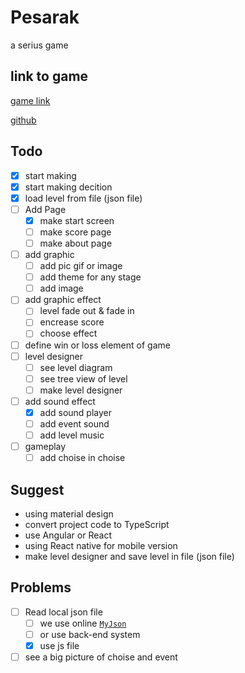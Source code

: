 # Pesarak

a serius game

## link to game

[game link](https://magic-light-team.github.io/Pesarak/)

[github](https://github.com/magic-light-team/Pesarak)

## Todo

- [x] start making
- [x] start making decition
- [x] load level from file (json file)
- [ ] Add Page
  - [x] make start screen
  - [ ] make score page
  - [ ] make about page
- [ ] add graphic
  - [ ] add pic gif or image
  - [ ] add theme for any stage
  - [ ] add image
- [ ] add graphic effect
  - [ ] level fade out & fade in
  - [ ] encrease score
  - [ ] choose effect
- [ ] define win or loss element of game
- [ ] level designer
  - [ ] see level diagram
  - [ ] see tree view of level
  - [ ] make level designer
- [ ] add sound effect
  - [x] add sound player
  - [ ] add event sound
  - [ ] add level music
- [ ] gameplay
  - [ ] add choise in choise

## Suggest

* using material design
* convert project code to TypeScript
* use Angular or React
* using React native for mobile version
* make level designer and save level in file (json file)

## Problems

- [ ] Read local json file
  - [ ] we use online [`MyJson`](http://myjson.com/)
  - [ ] or use back-end system
  - [x] use js file

- [ ] see a big picture of choise and event